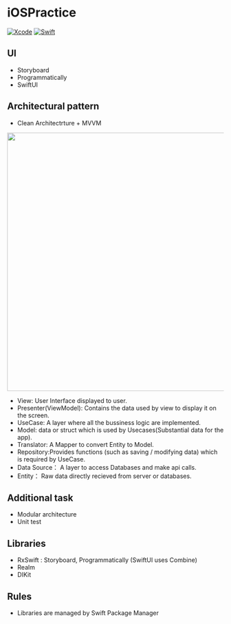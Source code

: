 # iOSPractice

[![Xcode](https://img.shields.io/badge/Xcode-13.2-blue)](https://developer.apple.com/documentation/xcode-release-notes/xcode-13_2-release-notes)
[![Swift](https://img.shields.io/badge/Swift-5.5-red)](https://docs.swift.org/swift-book/)


## UI
- Storyboard
- Programmatically
- SwiftUI

## Architectural pattern
- Clean Architectrture + MVVM

<img src="https://user-images.githubusercontent.com/52350456/151110623-d29bd49c-db05-41da-add2-a44e3c5f0c23.jpeg" width="600">

- View: User Interface displayed to user.
- Presenter(ViewModel): Contains the data used by view to display it on the screen. 
- UseCase: A layer where all the bussiness logic are implemented.
- Model: data or struct which is used by Usecases(Substantial data for the app).
- Translator: A Mapper to convert Entity to Model.
- Repository:Provides functions (such as saving / modifying data) which is required by UseCase.
- Data Source： A layer to access Databases and make api calls.
- Entity： Raw data directly recieved from server or databases.

## Additional task
- Modular architecture
- Unit test 

## Libraries
- RxSwift : Storyboard, Programmatically (SwiftUI uses Combine)
- Realm
- DIKit

## Rules
- Libraries are managed by Swift Package Manager
